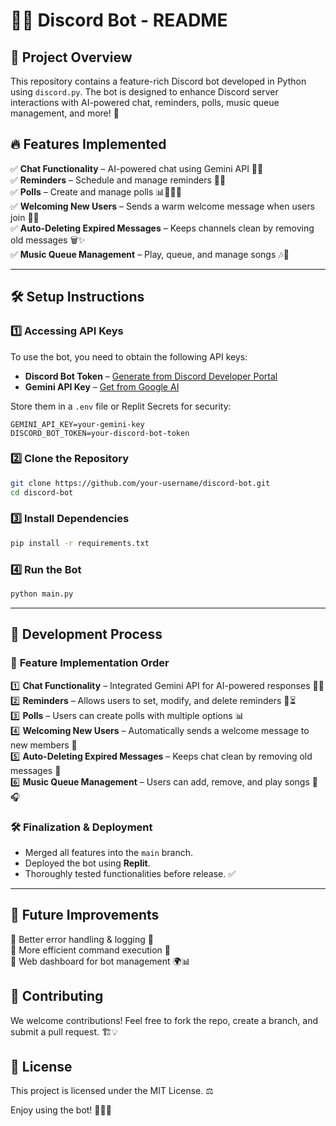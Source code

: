 # 🎵🤖 Discord Bot - README

## 🌟 Project Overview

This repository contains a feature-rich Discord bot developed in Python using `discord.py`. The bot is designed to enhance Discord server interactions with AI-powered chat, reminders, polls, music queue management, and more! 🚀

## 🔥 Features Implemented

✅ **Chat Functionality** – AI-powered chat using Gemini API 🤖💬\
✅ **Reminders** – Schedule and manage reminders 📅⏰\
✅ **Polls** – Create and manage polls 📊🐰🐶🐱\
✅ **Welcoming New Users** – Sends a warm welcome message when users join 🎉👋\
✅ **Auto-Deleting Expired Messages** – Keeps channels clean by removing old messages 🗑️✨\
✅ **Music Queue Management** – Play, queue, and manage songs 🎶🎵

---

## 🛠️ Setup Instructions

### 1️⃣ **Accessing API Keys**

To use the bot, you need to obtain the following API keys:

- **Discord Bot Token** – [Generate from Discord Developer Portal](https://discord.com/developers/applications)
- **Gemini API Key** – [Get from Google AI](https://ai.google.dev)

Store them in a `.env` file or Replit Secrets for security:

```
GEMINI_API_KEY=your-gemini-key
DISCORD_BOT_TOKEN=your-discord-bot-token
```

### 2️⃣ **Clone the Repository**

```bash
git clone https://github.com/your-username/discord-bot.git
cd discord-bot
```

### 3️⃣ **Install Dependencies**

```bash
pip install -r requirements.txt
```

### 4️⃣ **Run the Bot**

```bash
python main.py
```

---

## 🚀 Development Process

### 📌 **Feature Implementation Order**

1️⃣ **Chat Functionality** – Integrated Gemini API for AI-powered responses 🧠🤖\
2️⃣ **Reminders** – Allows users to set, modify, and delete reminders 🔔⏳\
3️⃣ **Polls** – Users can create polls with multiple options 📊\
4️⃣ **Welcoming New Users** – Automatically sends a welcome message to new members 🎉\
5️⃣ **Auto-Deleting Expired Messages** – Keeps chat clean by removing old messages 🧹\
6️⃣ **Music Queue Management** – Users can add, remove, and play songs 🎼🎧

### 🛠️ **Finalization & Deployment**

- Merged all features into the `main` branch.
- Deployed the bot using **Replit**.
- Thoroughly tested functionalities before release. ✅

---

## 🔮 Future Improvements

🔹 Better error handling & logging 🛑\
🔹 More efficient command execution 🚀\
🔹 Web dashboard for bot management 🌍📊

## 🤝 Contributing

We welcome contributions! Feel free to fork the repo, create a branch, and submit a pull request. 🏗️💡

## 📜 License

This project is licensed under the MIT License. ⚖️

Enjoy using the bot! 🎵🤖✨

